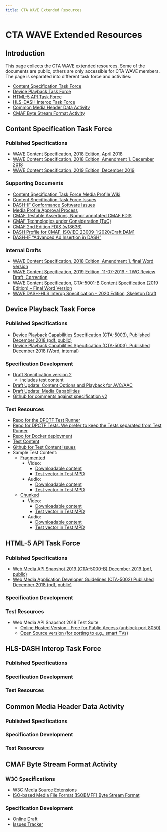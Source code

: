 ```yaml
---
title: CTA WAVE Extended Resources
---
```


# CTA WAVE Extended Resources

## Introduction
This page collects the CTA WAVE extended resources. Some of the documents are public, others are only accessible for CTA WAVE members. The page is separated into different task force and activities:

* [Content Specification Task Force](#content-specification-task-force)
* [Device Playback Task Force](#device-playback-task-force)
* [HTML-5 API Task Force](#html-5-api-task-force)
* [HLS-DASH Interop Task Force](#hls-dash-interop-task-force)
* [Common Media Header Data Activity](#Common-Media-Header-Data-Activity)
* [CMAF Byte Stream Format Activity](#CMAF-Byte-Stream-Format-Activity) 

## Content Specification Task Force

### Published Specifications 
* [WAVE Content Specification, 2018 Edition, April 2018](https://cdn.cta.tech/cta/media/media/resources/standards/pdfs/cta-5001-final_v2_pdf.pdf) 
* [WAVE Content Specification, 2018 Edition, Amendment 1, December 2018](https://cdn.cta.tech/cta/media/media/resources/standards/pdfs/cta-5001-a-final.pdf) 
* [WAVE Content Specification, 2019 Edition, December 2019](https://cdn.cta.tech/cta/media/media/resources/standards/cta-5001-b-final.pdf)

### Supporting Documents
* [Content Specification Task Force Media Profile Wiki](https://github.com/cta-wave/content-specification-task-force/wiki) 
* [Content Specification Task Force Issues](https://github.com/cta-wave/content-specification-task-force/issues) 
* [DASH-IF Conformance Software Issues](https://github.com/Dash-Industry-Forum/DASH-IF-Conformance/issues)
* [Media Profile Approval Process](https://standards.cta.tech/apps/org/workgroup/cstf/download.php/22529/cstf-00035-v000-WAVE%20Media%20Profile%20Approval%20Process.docx) 
* [CMAF Testable Assertions, Nomor annotated CMAF FDIS](https://standards.cta.tech/apps/org/workgroup/cstf/download.php/26818/latest) 
* [CMAF Technologies under Consideration (TuC)](https://standards.cta.tech/apps/org/workgroup/cstf/download.php/27416/w18591%20Technologies_Under_Consideration_CMAF.doc) 
* [CMAF 2nd Edition FDIS (w18636)](https://standards.cta.tech/apps/org/workgroup/wtwg/download.php/27773/w18636-v4-w18636.zip)
* [DASH Profile for CMAF, ISO/IEC 23009-1:2020/Draft DAM1](https://standards.cta.tech/apps/org/workgroup/wtwg/download.php/29429/29n18626_CTA_WAVE.zip) 
* [DASH-IF “Advanced Ad Insertion in DASH”](https://dashif.org/docs/CR-Ad-Insertion-r5.pdf)

### Internal Drafts
* [WAVE Content Specification, 2018 Edition, Amendment 1, final Word version](https://standards.cta.tech/apps/org/workgroup/cstf/document.php?document_id=25036)
* [WAVE Content Specification, 2019 Edition, 11-07-2019 - TWG Review Draft, Correction](https://standards.cta.tech/apps/org/workgroup/wtwg/document.php?document_id=28517)
* [WAVE Content Specification, CTA-5001-B Content Specification (2019 Edition) – Final Word Version](https://standards.cta.tech/apps/org/workgroup/cstf/download.php/28780/CTA-5001-B%20TxtOnly.docx)
* [WAVE DASH-HLS Interop Specification – 2020 Edition, Skeleton Draft](https://standards.cta.tech/apps/org/workgroup/cstf/document.php?document_id=28924)

## Device Playback Task Force

### Published Specifications
* [Device Playback Capabilities Specification (CTA-5003), Published December 2018 (pdf, public)](https://cdn.cta.tech/cta/media/media/resources/standards/pdfs/cta-5003-final.pdf)
* [Device Playback Capabilities Specification (CTA-5003), Published December 2018 (Word, internal)](https://standards.cta.tech/apps/org/workgroup/dpctf/download.php/25037/CTA-5003.docx)

### Specification Development
* [Draft Specification version 2](https://1drv.ms/w/s!AiNJEPgowJnWgf1djEI_m3uly6_1qQ)
  * includes test content
* [Draft Update: Content Options and Playback for AVC/AAC](https://1drv.ms/w/s!AiNJEPgowJnWgbpZesbLvglzCXVlSg?e=Rh7bg7)
* [Draft Update: Media Capabilities](https://1drv.ms/w/s!AiNJEPgowJnWgpI6nhNJVLWvwn3BWA?e=swV7i9)
* [Github for comments against specification v2](https://github.com/cta-wave/device-playback-task-force)

### Test Resources
* [Repo for the DPCTF Test Runner](https://github.com/cta-wave/dpctf-test-runner)
* [Repo for DPCTF Tests. We prefer to keep the Tests separated from Test Runner](https://github.com/cta-wave/dpctf-tests)
* [Repo for Docker deployment](https://github.com/cta-wave/dpctf-deploy)
* [Test Content](http://dash.akamaized.net/WAVE/index.html)
* [Github for Test Content Issues](https://github.com/cta-wave/Test-Content)
* Sample Test Content:
  * [Fragmented](http://dash.akamaized.net/WAVE/ContentModel/SinglePeriod/Fragmented)
     * Video:  
       * [Downloadable content](http://dash.akamaized.net/WAVE/ContentModel/SinglePeriod/Fragmented/video1.zip)
       * [Test vector in Test MPD](http://dash.akamaized.net/WAVE/ContentModel/SinglePeriod/Fragmented/ToS_MultiRate_fragmented.mpd)
     * Audio: 
       * [Downloadable content](http://dash.akamaized.net/WAVE/ContentModel/SinglePeriod/Fragmented/audio1.zip)
       * [Test vector in Test MPD](http://dash.akamaized.net/WAVE/ContentModel/SinglePeriod/Fragmented/ToS_HEAACv2_fragmented.mpd)    
  * [Chunked](http://dash.akamaized.net/WAVE/ContentModel/SinglePeriod/Chunked)
     * Video:  
       * [Downloadable content](http://dash.akamaized.net/WAVE/ContentModel/SinglePeriod/Chunked/video1.zip)
       * [Test vector in Test MPD](http://dash.akamaized.net/WAVE/ContentModel/SinglePeriod/Chunked/ToS_MultiRate_fragmented.mpd)
     * Audio: 
       * [Downloadable content](http://dash.akamaized.net/WAVE/ContentModel/SinglePeriod/Chunked/audio1.zip)
       * [Test vector in Test MPD](http://dash.akamaized.net/WAVE/ContentModel/SinglePeriod/Chunked/ToS_HEAACv2_fragmented.mpd)          
        
## HTML-5 API Task Force

### Published Specifications
* [Web Media API Snapshot 2019 (CTA-5000-B) December 2019 (pdf, public)](https://cdn.cta.tech/cta/media/media/resources/standards/pdfs/cta-5000-b-final_v2.pdf)
* [Web Media Application Developer Guidelines (CTA-5002) Published December 2018 (pdf, public)](https://cdn.cta.tech/cta/media/media/resources/standards/pdfs/cta-5002-final.pdf)

### Specification Development


### Test Resources
* Web Media API Snapshot 2018 Test Suite 
  * [Online Hosted Version - Free for Public Access (unblock port 8050)](https://webapitests2018.ctawave.org/)
  * [Open Source version (for porting to e.g., smart TVs)](https://github.com/cta-wave/WMAS)

## HLS-DASH Interop Task Force

### Published Specifications

### Specification Development

### Test Resources

## Common Media Header Data Activity

### Published Specifications

### Specification Development

### Test Resources


## CMAF Byte Stream Format Activity

### W3C Specifications
* [W3C Media Source Extensions](https://www.w3.org/TR/media-source/)
* [ISO-based Media File Format (ISOBMFF) Byte Stream Format](https://www.w3.org/TR/mse-byte-stream-format-isobmff/)

### Specification Development
* [Online Draft](https://docs.google.com/document/d/1WNK2JTY6wW1qGqi7pFpsJvF-rowj2ssmI_NxjNQrh7I/edit?usp=sharing)
* [Issues Tracker](https://github.com/cta-wave/CMAF-Byte-Stream/issues)

